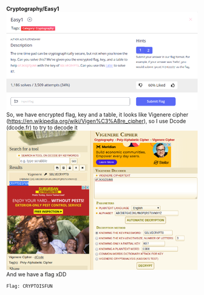 **Cryptography/Easy1**
![](problem.png)\
So, we have encrypted flag, key and a table, it looks like Vigenere cipher (https://en.wikipedia.org/wiki/Vigen%C3%A8re_cipher), so I use Dcode (dcode.fr) to try to decode it
![](solve.png)\
And we have a flag xDD
~~~
Flag: CRYPTOISFUN
~~~
